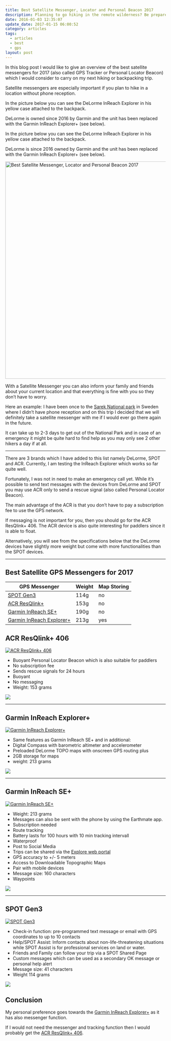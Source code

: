 ```yaml
---
title: Best Satellite Messenger, Locator and Personal Beacon 2017
description: Planning to go hiking in the remote wilderness? Be prepared to get help with a GPS Satellite Messenger.
date: 2016-01-03 12:35:07
update_date: 2017-01-15 06:00:52
category: articles
tags:
  - articles
  - best
  - gps
layout: post
---
```


In this blog post I would like to give an overview of the best satellite messengers for 2017 (also called GPS Tracker or Personal Locator Beacon) which I would consider to carry on my next hiking or backpacking trip.  

Satellite messengers are especially important if you plan to hike in a location without phone reception.  

In the picture below you can see the DeLorme InReach Explorer in his yellow case attached to the backpack.  

DeLorme is owned since 2016 by Garmin and the unit has been replaced with the Garmin InReach Explorer+ (see below).  

In the picture below you can see the DeLorme InReach Explorer in his yellow case attached to the backpack.  

DeLorme is since 2016 owned by Garmin and the unit has been replaced with the Garmin InReach Explorer+ (see below).  

<a data-flickr-embed="true"  href="https://www.flickr.com/photos/90204224@N07/30599065514/in/dateposted-public/" title="Best Satellite Messenger, Locator and Personal Beacon 2017"><img src="https://c3.staticflickr.com/6/5609/30599065514_5e5ff0a8cd_b.jpg" width="1024" height="683" alt="Best Satellite Messenger, Locator and Personal Beacon 2017"></a><script async src="//embedr.flickr.com/assets/client-code.js" charset="utf-8"></script>  

<!--more-->  

With a Satellite Messenger you can also inform your family and friends about your current location and that everything is fine with you so they don’t have to worry.  

Here an example: I have been once to the [Sarek National park](http://www.hikeventures.com/hiking-and-packrafting-in-sarek-day-1/) in Sweden where I didn’t have phone reception and on this trip I decided that we will definitely take a satellite messenger with me if I would ever go there again in the future.   

It can take up to 2-3 days to get out of the National Park and in case of an emergency it might be quite hard to find help as you may only see 2 other hikers a day if at all.  

<hr>  

There are 3 brands which I have added to this list namely DeLorme, SPOT and ACR. Currently, I am testing the InReach Explorer which works so far quite well.  

Fortunately, I was not in need to make an emergency call yet. While it’s possible to send text messages with the devices from DeLorme and SPOT you may use ACR only to send a rescue signal (also called Personal Locator Beacon).  

The main advantage of the ACR is that you don’t have to pay a subscription fee to use the GPS network.  

If messaging is not important for you, then you should go for the ACR ResQlink+ 406. The ACR device is also quite interesting for paddlers since it is able to float.  

Alternatively, you will see from the specifications below that the DeLorme devices have slightly more weight but come with more functionalities than the SPOT devices.  

<hr>

## Best Satellite GPS Messengers for 2017

<div class="table-responsive">  
<table class="table table-hover table-bordered list_items">  
        <thead>  
             <tr>  
                <th>GPS Messenger</th><th>Weight</th><th>Map Storing</th>  
             </tr>  
        </thead>  
        <tbody>  
        <tr>  
          <td><a href="http://amzn.to/2eTKIN3" target="_blank" rel="nofollow">SPOT Gen3</a></td><td>114g</td><td>no</td>  
        </tr>  
        <tr>  
          <td><a href="http://amzn.to/2e39b0g" target="_blank" rel="nofollow">ACR ResQlink+</a></td><td>153g</td><td>no</td>  
        </tr>  
        <tr>  
          <td><a href="http://amzn.to/2iZEbOB" target="_blank" rel="nofollow">Garmin InReach SE+</a></td><td>190g</td><td>no</td>  
        </tr>  
        <tr>  
          <td><a href="http://amzn.to/2jM4Pet" target="_blank" rel="nofollow">Garmin InReach Explorer+</a></td><td>213g</td><td>yes</td>  
        </tr>  
      </tbody>  
      </table>  
  </div>

## ACR ResQlink+ 406

<a rel="nofollow" href="http://www.amazon.com/gp/product/B0083KHR3W/ref=as_li_tl?ie=UTF8&camp=1789&creative=9325&creativeASIN=B0083KHR3W&linkCode=as2&tag=hikeve-20&linkId=JA77DOCMUQDNHR6Q"><img border="0" src="http://ws-na.amazon-adsystem.com/widgets/q?_encoding=UTF8&ASIN=B0083KHR3W&Format=_SL250_&ID=AsinImage&MarketPlace=US&ServiceVersion=20070822&WS=1&tag=hikeve-20" alt="ACR ResQlink+ 406"></a><img src="http://ir-na.amazon-adsystem.com/e/ir?t=hikeve-20&l=as2&o=1&a=B0083KHR3W" width="1" height="1" border="0" alt="ACR ResQlink+ 406" style="border:none !important; margin:0px !important;" />  

* Buoyant Personal Locator Beacon which is also suitable for paddlers  
* No subscription fee  
* Sends rescue signals for 24 hours  
* Buoyant  
* No messaging  
* Weight: 153 grams  

<a href="http://amzn.to/2e39b0g" target="_blank" rel="nofollow"><img src="http://www.hikeventures.com/buy.gif"></a>  

<hr>

## Garmin InReach Explorer+

<a target="_blank"  href="https://www.amazon.com/gp/product/B01MY03CZP/ref=as_li_tl?ie=UTF8&camp=1789&creative=9325&creativeASIN=B01MY03CZP&linkCode=as2&tag=hikeve-20&linkId=55130c05ea4d4b808d670e49cd56e51d"><img border="0" src="//ws-na.amazon-adsystem.com/widgets/q?_encoding=UTF8&MarketPlace=US&ASIN=B01MY03CZP&ServiceVersion=20070822&ID=AsinImage&WS=1&Format=_SL250_&tag=hikeve-20" alt="Garmin InReach Explorer+"></a><img src="//ir-na.amazon-adsystem.com/e/ir?t=hikeve-20&l=am2&o=1&a=B01MY03CZP" width="1" height="1" border="0" alt="" style="border:none !important; margin:0px !important;" />  

* Same features as Garmin InReach SE+ and in additional:  
* Digital Compass with barometric altimeter and accelerometer  
* Preloaded DeLorme TOPO maps with onscreen GPS routing plus  
* 2GB storage for maps  
* weight: 213 grams  

<a href="http://amzn.to/2jM4Pet" target="_blank" rel="nofollow"><img src="http://www.hikeventures.com/buy.gif"></a>  

<hr>

## Garmin InReach SE+

<a target="_blank"  href="https://www.amazon.com/gp/product/B01MRZ9ATL/ref=as_li_tl?ie=UTF8&camp=1789&creative=9325&creativeASIN=B01MRZ9ATL&linkCode=as2&tag=hikeve-20&linkId=b476ff75bac114c9118e143e7eb13ba6"><img border="0" src="//ws-na.amazon-adsystem.com/widgets/q?_encoding=UTF8&MarketPlace=US&ASIN=B01MRZ9ATL&ServiceVersion=20070822&ID=AsinImage&WS=1&Format=_SL250_&tag=hikeve-20" alt="Garmin InReach SE+" ></a><img src="//ir-na.amazon-adsystem.com/e/ir?t=hikeve-20&l=am2&o=1&a=B01MRZ9ATL" width="1" height="1" border="0" alt="" style="border:none !important; margin:0px !important;" />  

* Weight: 213 grams  
* Messages can also be sent with the phone by using the Earthmate app.  
* Subscription needed  
* Route tracking  
* Battery lasts for 100 hours with 10 min tracking intervall  
* Waterproof  
* Post to Social Media  
* Trips can be shared via the <a href="https://explore.delorme.com">Explore web portal</a>  
* GPS accuracy to +/- 5 meters  
* Access to Downloadable Topographic Maps  
* Pair with mobile devices  
* Message size: 160 characters  
* Waypoints  

<a href="http://amzn.to/2iZEbOB" target="_blank" rel="nofollow"><img src="http://www.hikeventures.com/buy.gif"></a>  

<hr>

## SPOT Gen3

<a rel="nofollow" target="_blank"  href="https://www.amazon.com/gp/product/B01FHO5AF8/ref=as_li_tl?ie=UTF8&camp=1789&creative=9325&creativeASIN=B01FHO5AF8&linkCode=as2&tag=hikeve-20&linkId=7996c1250dd46ac08ae20d6dc725d36d"><img rel="nofollow" border="0" src="//ws-na.amazon-adsystem.com/widgets/q?_encoding=UTF8&MarketPlace=US&ASIN=B01FHO5AF8&ServiceVersion=20070822&ID=AsinImage&WS=1&Format=_SL250_&tag=hikeve-20" alt="SPOT Gen3"></a><img src="//ir-na.amazon-adsystem.com/e/ir?t=hikeve-20&l=am2&o=1&a=B01FHO5AF8" width="1" height="1" border="0" alt="" style="border:none !important; margin:0px !important;" />  


* Check-in function: pre-programmed text message or email with GPS coordinates to up to 10 contacts  
* Help/SPOT Assist: Inform contacts about non-life-threatening situations while SPOT Assist is  for professional services on land or water.  
* Friends and Family can follow your trip via a SPOT Shared Page  
* Custom messages which can be used as a secondary OK message or personal help alert  
* Message size: 41 characters  
* Weight 114 grams  

<a href="http://amzn.to/2eTKIN3" target="_blank" rel="nofollow"><img src="http://www.hikeventures.com/buy.gif"></a>

## Conclusion

My personal preference goes towards the <a href="http://amzn.to/2jM4Pet" target="_blank" rel="nofollow">Garmin InReach Explorer+</a> as it has also messenger function.   

If I would not need the messenger and tracking function then I would probably get the <a href="http://amzn.to/2e39b0g" target="_blank" rel="nofollow">ACR ResQlink+ 406</a>.
